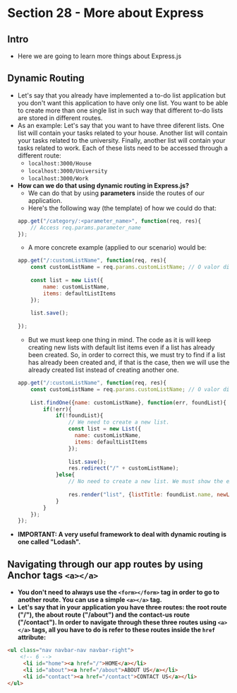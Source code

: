# Section 28 - More about Express

## Intro
* Here we are going to learn more things about Express.js

## Dynamic Routing
* Let's say that you already have implemented a to-do list application but you don't want this application to have only one list. You want to be able to create more than one single list in such way that different to-do lists are stored in different routes.
* As an example: Let's say that you want to have three diferent lists. One list will contain your tasks related to your house. Another list will contain your tasks related to the university. Finally, another list will contain your tasks related to work. Each of these lists need to be accessed through a different route:
  * ```localhost:3000/House```
  * ```localhost:3000/University```
  * ```localhost:3000/Work```
* __How can we do that using dynamic routing in Express.js?__
  * We can do that by using __parameters__ inside the routes of our application.
  * Here's the following way (the template) of how we could do that:
  ```javascript
  app.get("/category/:<parameter_name>", function(req, res){
      // Access req.params.parameter_name
  });
  ```
  * A more concrete example (applied to our scenario) would be:
  ```javascript
  app.get("/:customListName", function(req, res){
      const customListName = req.params.customListName; // O valor disso vai ser o nome que eu digitar no lugar de ":customListName"
      
      const list = new List({
          name: customListName,
          items: defaultListItems
      });
      
      list.save();
      
  });
  ```
  * But we must keep one thing in mind. The code as it is will keep creating new lists with default list items even if a list has already been created. So, in order to correct this, we must try to find if a list has already been created and, if that is the case, then we will use the already created list instead of creating another one.
  ```javascript
  app.get("/:customListName", function(req, res){
      const customListName = req.params.customListName; // O valor disso vai ser o nome que eu digitar no lugar de ":customListName"
      
      List.findOne({name: customListName}, function(err, foundList){
          if(!err){
              if(!foundList){
                  // We need to create a new list.
                  const list = new List({
                    name: customListName,
                    items: defaultListItems
                  });
      
                  list.save();
                  res.redirect("/" + customListName);
              }else{
                  // No need to create a new list. We must show the existing one.
                  
                  res.render("list", {listTitle: foundList.name, newListItems: foundList.items});
              }
          }
      });
  });
  ```
* __IMPORTANT: A very useful framework to deal with dynamic routing is one called "Lodash".__

## Navigating through our app routes by using Anchor tags ```<a></a>```
* __You don't need to always use the ```<form></form>``` tag in order to go to another route. You can use a simple ```<a></a>``` tag.__
* __Let's say that in your application you have three routes: the root route ("/"), the about route ("/about") and the contact-us route ("/contact"). In order to navigate through these three routes using ```<a></a>``` tags, all you have to do is refer to these routes inside the ```href``` attribute:__
```HTML
<ul class="nav navbar-nav navbar-right">
    <!-- 6 -->
     <li id="home"><a href="/">HOME</a></li>
     <li id="about"><a href="/about">ABOUT US</a></li>
     <li id="contact"><a href="/contact">CONTACT US</a></li>
</ul>
```
